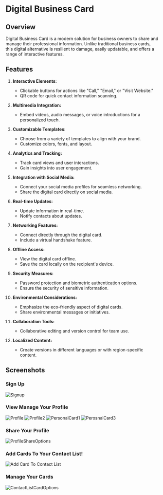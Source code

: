 # Digital Business Card

## Overview

Digital Business Card is a modern solution for business owners to share and manage their professional information. Unlike traditional business cards, this digital alternative is resilient to damage, easily updatable, and offers a range of interactive features.

## Features

1. **Interactive Elements:**
   - Clickable buttons for actions like "Call," "Email," or "Visit Website."
   - QR code for quick contact information scanning.

2. **Multimedia Integration:**
   - Embed videos, audio messages, or voice introductions for a personalized touch.

3. **Customizable Templates:**
   - Choose from a variety of templates to align with your brand.
   - Customize colors, fonts, and layout.

4. **Analytics and Tracking:**
   - Track card views and user interactions.
   - Gain insights into user engagement.

5. **Integration with Social Media:**
   - Connect your social media profiles for seamless networking.
   - Share the digital card directly on social media.

6. **Real-time Updates:**
   - Update information in real-time.
   - Notify contacts about updates.

7. **Networking Features:**
   - Connect directly through the digital card.
   - Include a virtual handshake feature.

8. **Offline Access:**
   - View the digital card offline.
   - Save the card locally on the recipient's device.

9. **Security Measures:**
   - Password protection and biometric authentication options.
   - Ensure the security of sensitive information.

10. **Environmental Considerations:**
    - Emphasize the eco-friendly aspect of digital cards.
    - Share environmental messages or initiatives.

11. **Collaboration Tools:**
    - Collaborative editing and version control for team use.

12. **Localized Content:**
    - Create versions in different languages or with region-specific content.
    

## Screenshots

### Sign Up
![Signup](https://github.com/MohammadYazbeck/DigitalBusinessCard/assets/107818784/e179614b-3a6a-468c-8b04-cf1faa152c1b)

### View Manage Your Profile 
![Profile](https://github.com/MohammadYazbeck/DigitalBusinessCard/assets/107818784/df3acb14-404c-48a3-840f-5ab406a64803)
![Profile2](https://github.com/MohammadYazbeck/DigitalBusinessCard/assets/107818784/776a8802-898f-4d3c-ac54-d03ebf9c528e)
![PersonalCard1](https://github.com/MohammadYazbeck/DigitalBusinessCard/assets/107818784/b99ec4bc-182c-412f-a8e8-d20bf084fb2d)
![PerosnalCard3](https://github.com/MohammadYazbeck/DigitalBusinessCard/assets/107818784/3ecc6074-6bd3-4ee5-b34e-f133a33672e2)

### Share Your Profile
![ProfileShareOptions](https://github.com/MohammadYazbeck/DigitalBusinessCard/assets/107818784/571479e9-663b-450f-bc63-4968e955eb95)

### Add Cards To Your Contact List!
![Add Card To Contact List](https://github.com/MohammadYazbeck/DigitalBusinessCard/assets/107818784/52e152d2-2df7-4048-b26a-2ca355bd084a)

### Manage Your Cards
![ContactListCardOptions](https://github.com/MohammadYazbeck/DigitalBusinessCard/assets/107818784/8743c363-118f-4ee1-a982-650dfd823b92)
